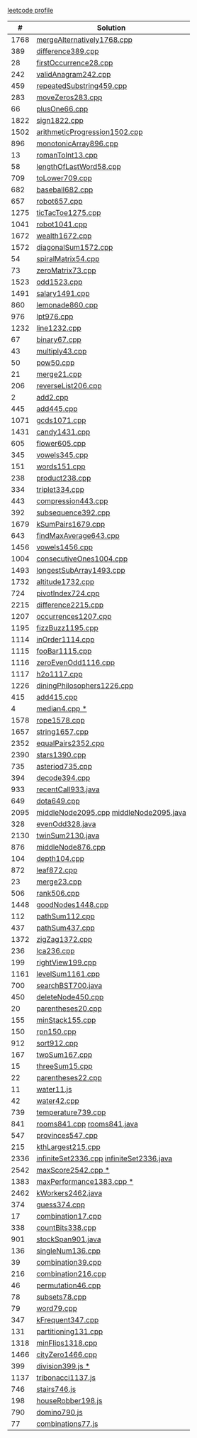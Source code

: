 [leetcode profile](https://leetcode.com/u/khufu1/)

| #    | Solution                                                                                |
| ---- | --------------------------------------------------------------------------------------- |
| 1768 | [mergeAlternatively1768.cpp](mergeAlternatively1768.cpp)                                |
| 389  | [difference389.cpp](difference389.cpp)                                                  |
| 28   | [firstOccurrence28.cpp](firstOccurrence28.cpp)                                          |
| 242  | [validAnagram242.cpp](validAnagram242.cpp)                                              |
| 459  | [repeatedSubstring459.cpp](repeatedSubstring459.cpp)                                    |
| 283  | [moveZeros283.cpp](moveZeros283.cpp)                                                    |
| 66   | [plusOne66.cpp](plusOne66.cpp)                                                          |
| 1822 | [sign1822.cpp](sign1822.cpp)                                                            |
| 1502 | [arithmeticProgression1502.cpp](arithmeticProgression1502.cpp)                          |
| 896  | [monotonicArray896.cpp](monotonicArray896.cpp)                                          |
| 13   | [romanToInt13.cpp](romanToInt13.cpp)                                                    |
| 58   | [lengthOfLastWord58.cpp](lengthOfLastWord58.cpp)                                        |
| 709  | [toLower709.cpp](toLower709.cpp)                                                        |
| 682  | [baseball682.cpp](baseball682.cpp)                                                      |
| 657  | [robot657.cpp](robot657.cpp)                                                            |
| 1275 | [ticTacToe1275.cpp](ticTacToe1275.cpp)                                                  |
| 1041 | [robot1041.cpp](robot1041.cpp)                                                          |
| 1672 | [wealth1672.cpp](wealth1672.cpp)                                                        |
| 1572 | [diagonalSum1572.cpp](diagonalSum1572.cpp)                                              |
| 54   | [spiralMatrix54.cpp](spiralMatrix54.cpp)                                                |
| 73   | [zeroMatrix73.cpp](zeroMatrix73.cpp)                                                    |
| 1523 | [odd1523.cpp](odd1523.cpp)                                                              |
| 1491 | [salary1491.cpp](salary1491.cpp)                                                        |
| 860  | [lemonade860.cpp](lemonade860.cpp)                                                      |
| 976  | [lpt976.cpp](lpt976.cpp)                                                                |
| 1232 | [line1232.cpp](line1232.cpp)                                                            |
| 67   | [binary67.cpp](binary67.cpp)                                                            |
| 43   | [multiply43.cpp](multiply43.cpp)                                                        |
| 50   | [pow50.cpp](pow50.cpp)                                                                  |
| 21   | [merge21.cpp](merge21.cpp)                                                              |
| 206  | [reverseList206.cpp](reverseList206.cpp)                                                |
| 2    | [add2.cpp](add2.cpp)                                                                    |
| 445  | [add445.cpp](add445.cpp)                                                                |
| 1071 | [gcds1071.cpp](gcds1071.cpp)                                                            |
| 1431 | [candy1431.cpp](candy1431.cpp)                                                          |
| 605  | [flower605.cpp](flower605.cpp)                                                          |
| 345  | [vowels345.cpp](vowels345.cpp)                                                          |
| 151  | [words151.cpp](words151.cpp)                                                            |
| 238  | [product238.cpp](product238.cpp)                                                        |
| 334  | [triplet334.cpp](triplet334.cpp)                                                        |
| 443  | [compression443.cpp](compression443.cpp)                                                |
| 392  | [subsequence392.cpp](subsequence392.cpp)                                                |
| 1679 | [kSumPairs1679.cpp](kSumPairs1679.cpp)                                                  |
| 643  | [findMaxAverage643.cpp](findMaxAverage643.cpp)                                          |
| 1456 | [vowels1456.cpp](vowels1456.cpp)                                                        |
| 1004 | [consecutiveOnes1004.cpp](consecutiveOnes1004.cpp)                                      |
| 1493 | [longestSubArray1493.cpp](longestSubArray1493.cpp)                                      |
| 1732 | [altitude1732.cpp](altitude1732.cpp)                                                    |
| 724  | [pivotIndex724.cpp](pivotIndex724.cpp)                                                  |
| 2215 | [difference2215.cpp](difference2215.cpp)                                                |
| 1207 | [occurrences1207.cpp](occurrences1207.cpp)                                              |
| 1195 | [fizzBuzz1195.cpp](fizzBuzz1195.cpp)                                                    |
| 1114 | [inOrder1114.cpp](inOrder1114.cpp)                                                      |
| 1115 | [fooBar1115.cpp](fooBar1115.cpp)                                                        |
| 1116 | [zeroEvenOdd1116.cpp](zeroEvenOdd1116.cpp)                                              |
| 1117 | [h2o1117.cpp](h2o1117.cpp)                                                              |
| 1226 | [diningPhilosophers1226.cpp](diningPhilosophers1226.cpp)                                |
| 415  | [add415.cpp](add415.cpp)                                                                |
| 4    | [median4.cpp \*](median4.cpp)                                                           |
| 1578 | [rope1578.cpp](rope1578.cpp)                                                            |
| 1657 | [string1657.cpp](string1657.cpp)                                                        |
| 2352 | [equalPairs2352.cpp](equalPairs2352.cpp)                                                |
| 2390 | [stars1390.cpp](stars1390.cpp)                                                          |
| 735  | [asteriod735.cpp](asteriod735.cpp)                                                      |
| 394  | [decode394.cpp](decode394.cpp)                                                          |
| 933  | [recentCall933.java](recentCall933.java)                                                |
| 649  | [dota649.cpp](dota649.cpp)                                                              |
| 2095 | [middleNode2095.cpp](middleNode2095.cpp) [middleNode2095.java](middleNode2095.java)     |
| 328  | [evenOdd328.java](evenOdd328.java)                                                      |
| 2130 | [twinSum2130.java](twinSum2130.java)                                                    |
| 876  | [middleNode876.cpp](middleNode876.cpp)                                                  |
| 104  | [depth104.cpp](depth104.cpp)                                                            |
| 872  | [leaf872.cpp](leaf872.cpp)                                                              |
| 23   | [merge23.cpp](merge23.cpp)                                                              |
| 506  | [rank506.cpp](rank506.cpp)                                                              |
| 1448 | [goodNodes1448.cpp](goodNodes1448.cpp)                                                  |
| 112  | [pathSum112.cpp](pathSum112.cpp)                                                        |
| 437  | [pathSum437.cpp](pathSum437.cpp)                                                        |
| 1372 | [zigZag1372.cpp](zigZag1372.cpp)                                                        |
| 236  | [lca236.cpp](lca236.cpp)                                                                |
| 199  | [rightView199.cpp](rightView199.cpp)                                                    |
| 1161 | [levelSum1161.cpp](levelSum1161.cpp)                                                    |
| 700  | [searchBST700.java](searchBST700.java)                                                  |
| 450  | [deleteNode450.cpp](deleteNode450.cpp)                                                  |
| 20   | [parentheses20.cpp](parentheses20.cpp)                                                  |
| 155  | [minStack155.cpp](minStack155.cpp)                                                      |
| 150  | [rpn150.cpp](rpn150.cpp)                                                                |
| 912  | [sort912.cpp](sort912.cpp)                                                              |
| 167  | [twoSum167.cpp](twoSum167.cpp)                                                          |
| 15   | [threeSum15.cpp](threeSum15.cpp)                                                        |
| 22   | [parentheses22.cpp](parentheses22.cpp)                                                  |
| 11   | [water11.js](water11.js)                                                                |
| 42   | [water42.cpp](water42.cpp)                                                              |
| 739  | [temperature739.cpp](temperature739.cpp)                                                |
| 841  | [rooms841.cpp](rooms841.cpp) [rooms841.java](rooms841.java)                             |
| 547  | [provinces547.cpp](provinces547.cpp)                                                    |
| 215  | [kthLargest215.cpp](kthLargest215.cpp)                                                  |
| 2336 | [infiniteSet2336.cpp](infiniteSet2336.cpp) [infiniteSet2336.java](infiniteSet2336.java) |
| 2542 | [maxScore2542.cpp \*](maxScore2542.cpp)                                                 |
| 1383 | [maxPerformance1383.cpp \*](maxPerformance1383.cpp)                                     |
| 2462 | [kWorkers2462.java](kWorkers2462.java)                                                  |
| 374  | [guess374.cpp](guess374.cpp)                                                            |
| 17   | [combination17.cpp](combination17.cpp)                                                  |
| 338  | [countBits338.cpp](countBits338.cpp)                                                    |
| 901  | [stockSpan901.java](stockSpan901.java)                                                  |
| 136  | [singleNum136.cpp](singleNum136.cpp)                                                    |
| 39   | [combination39.cpp](combination39.cpp)                                                  |
| 216  | [combination216.cpp](combination216.cpp)                                                |
| 46   | [permutation46.cpp](permutation46.cpp)                                                  |
| 78   | [subsets78.cpp](subsets78.cpp)                                                          |
| 79   | [word79.cpp](word79.cpp)                                                                |
| 347  | [kFrequent347.cpp](kFrequent347.cpp)                                                    |
| 131  | [partitioning131.cpp](partitioning131.cpp)                                              |
| 1318 | [minFlips1318.cpp](minFlips1318.cpp)                                                    |
| 1466 | [cityZero1466.cpp](cityZero1466.cpp)                                                    |
| 399  | [division399.js \*](division399.js)                                                     |
| 1137 | [tribonacci1137.js](tribonacci1137.js)                                                  |
| 746  | [stairs746.js](stairs746.js)                                                            |
| 198  | [houseRobber198.js](houseRobber198.js)                                                  |
| 790  | [domino790.js](domino790.js)                                                            |
| 77   | [combinations77.js](combinations77.js)                                                  |
